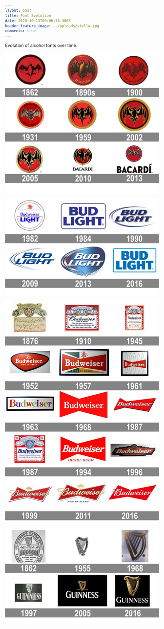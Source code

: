 ```yaml
---
layout: post
title: Font Evolution
date: 2020-10-13T00:06:56.386Z
header_feature_image: ../uploads/stella.jpg
comments: true
---
```

Evolution of alcohol fonts over time.

![](../uploads/bacardi-logo-history-1.jpg)

![](../uploads/bud-light-logo-history.jpg)

![](../uploads/budweiser-logo-history.jpg)

![](../uploads/guinness-logo-history.jpg)
